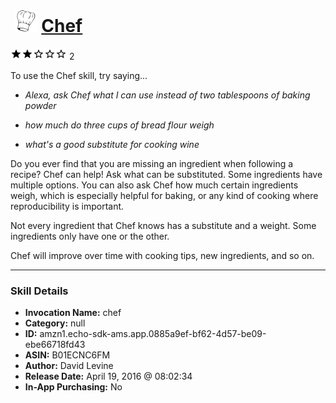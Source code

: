 # &nbsp;<img src="skill_icon" alt="Chef icon" width="36"> [Chef](http://alexa.amazon.com/#skills/amzn1.echo-sdk-ams.app.0885a9ef-bf62-4d57-be09-ebe66718fd43)
![2 stars](../../images/ic_star_black_18dp_1x.png)![2 stars](../../images/ic_star_black_18dp_1x.png)![2 stars](../../images/ic_star_border_black_18dp_1x.png)![2 stars](../../images/ic_star_border_black_18dp_1x.png)![2 stars](../../images/ic_star_border_black_18dp_1x.png) 2

To use the Chef skill, try saying...

* *Alexa, ask Chef what I can use instead of two tablespoons of baking powder*

* *how much do three cups of bread flour weigh*

* *what's a good substitute for cooking wine*

Do you ever find that you are missing an ingredient when following a recipe? Chef can help! Ask what can be substituted. Some ingredients have multiple options. You can also ask Chef how much certain ingredients weigh, which is especially helpful for baking, or any kind of cooking where reproducibility is important.

Not every ingredient that Chef knows has a substitute and a weight. Some ingredients only have one or the other.

Chef will improve over time with cooking tips, new ingredients, and so on.

***

### Skill Details

* **Invocation Name:** chef
* **Category:** null
* **ID:** amzn1.echo-sdk-ams.app.0885a9ef-bf62-4d57-be09-ebe66718fd43
* **ASIN:** B01ECNC6FM
* **Author:** David Levine
* **Release Date:** April 19, 2016 @ 08:02:34
* **In-App Purchasing:** No
